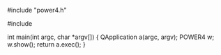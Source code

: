 #include "power4.h"

#include <QApplication>

int main(int argc, char *argv[])
{
    QApplication a(argc, argv);
    POWER4 w;
    w.show();
    return a.exec();
}

